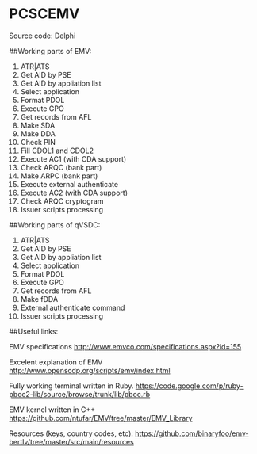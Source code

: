 # PCSCEMV
 Source code: Delphi

##Working parts of EMV:
1. ATR|ATS
2. Get AID by PSE
3. Get AID by appliation list
4. Select application
5. Format PDOL
6. Execute GPO
7. Get records from AFL
8. Make SDA
9. Make DDA
10. Check PIN
11. Fill CDOL1 and CDOL2
12. Execute AC1 (with CDA support)
13. Check ARQC (bank part)
14. Make ARPC (bank part)
15. Execute external authenticate
16. Execute AC2 (with CDA support)
17. Check ARQC cryptogram
18. Issuer scripts processing

##Working parts of qVSDC:
1. ATR|ATS
2. Get AID by PSE
3. Get AID by appliation list
4. Select application
5. Format PDOL
6. Execute GPO
7. Get records from AFL
8. Make fDDA
9. External authenticate command
10. Issuer scripts processing
 
##Useful links:

EMV specifications
http://www.emvco.com/specifications.aspx?id=155

Excelent explanation of EMV
http://www.openscdp.org/scripts/emv/index.html

Fully working terminal written in Ruby.
https://code.google.com/p/ruby-pboc2-lib/source/browse/trunk/lib/pboc.rb

EMV kernel written in C++
https://github.com/ntufar/EMV/tree/master/EMV_Library

Resources (keys, country codes, etc):
https://github.com/binaryfoo/emv-bertlv/tree/master/src/main/resources


